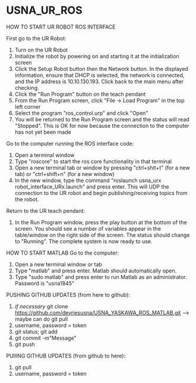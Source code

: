 # USNA_UR_ROS

HOW TO START UR ROBOT ROS INTERFACE

First go to the UR Robot:
1) Turn on the UR Robot
2) Initialize the robot by powering on and starting it at the initialization screen
3) Click the Setup Robot button then the Network button. In the displayed information, ensure that DHCP is selected, the network is connected, and the IP address is 10.10.130.193. Click back to the main menu after checking.
4) Click the "Run Program" button on the teach pendant
5) From the Run Program screen, click "File -> Load Program" in the top left corner
6) Select the program "ros_control.urp" and click "Open"
7) You will be returned to the Run Program screen and the status will read "Stopped". This is OK for now because the connection to the computer has not yet been made


Go to the computer running the ROS interface code:
1) Open a terminal window
2) Type "roscore" to start the ros core functionality in that terminal
3) Open a new terminal tab or window by pressing "ctrl+shit+t" (for a new tab) or "ctrl+shift+n" (for a new window)
4) In the new window, type the command "roslaunch usna_urx robot_interface_URx.launch" and press enter. This will UDP the connection to the UR robot and begin publishing/receiving topics from the robot.

Return to the UR teach pendant:
1) In the Run Program window, press the play button at the bottom of the screen. You should see a number of variables appear in the table/window on the right side of the screen. The status should change to "Running". The complete system is now ready to use.


HOW TO START MATLAB
Go to the computer:
1) Open a new terminal window or tab
2) Type "matlab" and press enter. Matlab should automatically open.
3) Type "sudo matlab" and press enter to run Matlab as an administrator. Password is "usna1845"

PUSHING GITHUB UPDATES (from here to github):
1) *if necessary* git clone https://github.com/devriesusna/USNA_YASKAWA_ROS_MATLAB.git --> maybe can do git pull
2) username, password = token
3) git status; git add 
4) git commit -m"Message"
5) git push

PUllING GITHUB UPDATES (from github to here):
1) git pull
2) username, password = token
